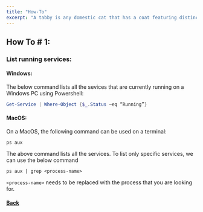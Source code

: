 ```yaml
---
title: "How-To"
excerpt: "A tabby is any domestic cat that has a coat featuring distinctive stripes, dots, lines or swirling patterns, usually with a mark resembling an 'M' on its forehead."
---
```


## How To # 1:

### List running services:

#### Windows:
The below command lists all the sevices that are currently running on a Windows PC using Powershell:

```powershell
Get-Service | Where-Object {$_.Status –eq “Running”}
```

#### MacOS:
On a MacOS, the following command can be used on a terminal:

```terminal
ps aux
```

The above command lists all the services. To list only specific services, we can use the below command

```terminal
ps aux | grep <process-name>
```

`<process-name>` needs to be replaced with the process that you are looking for.

#### [Back](./notes-0001.md)
